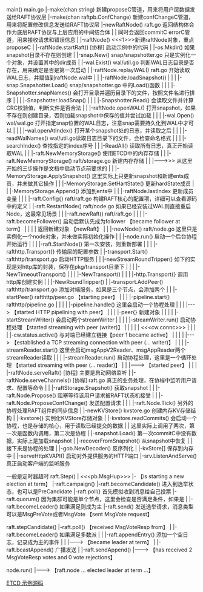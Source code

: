 
main()                                  main.go
  |-make(chan string)                   新建proposeC管道，用来将用户层数据发送给RAFT协议层
  |-make(chan raftpb.ConfChange)        新建confChangeC管道，用来将配置修改信息发送给RAFT协议层
  |-newRaftNode()                       raft.go 返回结构体会作为底层RAFT协议与上层应用的中间结合体
  | |                                       同时会返回commitC errorC管道，用来接收请求和错误信息
  | |-raftNode()                        <<<1>>>新建raftNode对象，重点proposeC
  | |-raftNode.startRaft()              [协程] 启动示例中的代码
  |   |-os.Mkdir()                      如果snapshot目录不存在则创建
  |   |-snap.New()                      snap/snapshotter.go 只是实例化一个对象，并设置其中的dir成员
  |   |-wal.Exist()                     wal/util.go 判断WAL日志目录是否存在，用来确定是否是第一次启动
  |   |-raftNode.replayWAL()            raft.go 开始读取WAL日志，并赋值到raftNode.wal中
  |   | |-raftNode.loadSnapshot()
  |   | | |-snap.Snapshotter.Load()     snap/snapshotter.go 中的Load()函数
  |   | |   |-Snapshotter.snapNames()   会打开目录并遍历目录下的文件，按照文件名进行排序
  |   | |   |-Snapshotter.loadSnap()
  |   | |     |-Snapshotter.Read()      会读取文件并计算CRC校验值，判断文件是否合法
  |   | |-raftNode.openWAL()            打开snapshot，如果不存在则创建目录，否则加载snapshot中保存的值并尝试加载
  |   | | |-wal.Open()                  wal/wal.go 打开指定snap位置的WAL日志，注意snap需要持久化到WAL中才可以
  |   | |   |-wal.openAtIndex()         打开某个snapshot处的日志，并读取之后
  |   | |     |-readWalNames()          wal/util.go读取日志目录下的文件，会检查命名格式
  |   | |     |-searchIndex()           查找指定的index序号
  |   | |-ReadAll()                     读取所有日志，真正开始读取WAL
  |   | |-raft.NewMemoryStorage()       使用ETCD中的内存存储
  |   | |-raft.NewMemoryStorage()       raft/storage.go 新建内存存储
  |   | |--->>>                         从这里开始的三步操作是文档中启动节点前要求的
  |   | |-MemoryStorage.ApplySnapshot() 这里实际上只更新snapshot和新建ents成员，并未做其它操作
  |   | |-MemoryStorage.SetHartState()  更新hardState成员
  |   | |-MemoryStorage.Append()        添加到ents中
  |   | |-raftNode.lastIndex            更新成员变量
  |   |
  |   |-raft.Config{}                   raft/raft.go 构建RAFT核心的配置项，详细可以查看源码中的定义
  |   |-raft.RestartNode()              raft/node.go 如果已经安装过WAL则直接重启Node，这最常见场景
  |   |  |-raft.newRaft()               raft/raft.go
  |   |  | |-raft.becomeFollower()      启动后默认先成为follower 【became follower at term】
  |   |  | |                            返回新建对象 【newRaft】
  |   |  |-newNode()                    raft/node.go 这里只是实例化一个node对象，并未做实际初始化操作
  |   |  |-node.run()                   启动一个后台协程开始运行
  |   |
  |   |-raft.StartNode()                第一次安装，则重新部署
  |   |
  |   |-rafthttp.Transport{}            传输层的配置参数
  |   |-transport.Start()               rafthttp/transport.go 启动HTTP服务
  |   |  |-newStreamRoundTripper()      如下的实现是对http库的封装，保存在pkg/transport目录下
  |   |  | |-NewTimeoutTransport()
  |   |  |   |-NewTransport()
  |   |  |     |-http.Transport{}       调用http库创建实例
  |   |  |-NewRoundTripper()
  |   |-transport.AddPeer()             rafthttp/transport.go 添加对端服务，如果是三个节点，会添加两个
  |   | |-startPeer()                   rafthttp/peer.go 【starting peer】
  |   | | |-pipeline.start()            rafthttp/pipeline.go
  |   | | | |-pipeline.handle()         这里会启动一个协程处理
  |   | | |--->                        【started HTTP pipelining with peer】
  |   | | |-peer{}                      新建对象
  |   | | | |-startStreamWriter()       会启动两个streamWriter
  |   | | |   |-streamWriter.run()      启动协程处理 【started streaming with peer (writer)】
  |   | | |     |  <<<cw.connc>>>
  |   | | |     |-cw.status.active()    与对端已经建立链接【peer 1 became active】
  |   | | |     |--->                  【established a TCP streaming connection with peer (... writer)】
  |   | | |-streamReader.start()        这里会启动msgAppV2Reader、msgAppReader两个streamReader读取
  |   | |   |-streamReader.run()        启动协程处理，这里是一个循环处理 【started streaming with peer (... reader)】
  |   | |--->                          【started peer】
  |   |
  |   |-raftNode.serveRaft()            [协程] 主要是启动网络监听
  |   |-raftNode.serveChannels()        [协程] raft.go 真正的业务处理，在协程中监听用户请求、配置等命令
  |   | |-raftStorage.Snapshot()        获取snapshot
  |   | |-raft.Node.Propose()           阻塞等待该用户请求被RAFT状态机接受
  |   | |-raft.Node.ProposeConfChange() 发送配置请求
  |   |
  |   |-raft.Node.Tick()                另外的协程处理RAFT组件的同步信息
  |
  |-newKVStore()                        kvstore.go 创建内存KV存储结构
  | |-kvstore{}                         实例化KVStore存储对象
  | |-kvstore.readCommits()             会启动一个协程，也是存储的核心，用于读取已经提交的数据
  |   |                                    这里实际上调用了两次，第一次是函数内调用，第二次是协程
  |   |-snapshot.Load()                 第一次commitC中没有数据，实际上是加载snapshot
  |   |-recoverFromSnapshot()           从snapshot中恢复
  |   |                                 接下来是协程的处理
  |   |-gob.NewDecoder()                反序列化
  |   |-kvStore[]                       保存到内存中
  |
  |-serveHttpKVAPI()                    启动对外提供服务的HTTP端口
    |-srv.ListenAndServe()              真正启动客户端的监听服务

一般是定时器超时
raft.Step()
 | <<<pb.MsgHup>>>
 |- 【is starting a new election at term】
 |-raft.campaign()
   |-raft.becomeCandidate() 进入到选举状态，也可以是PreCandidate
   |-raft.poll() 首先模拟收到消息给自己投票
   |-raft.quorum() 因为集群可能是单个节点，这里会检查是否满足条件，如果是
   | |-raft.becomeLeader() 如果满足则成为主
   |-raft.send() 发送选举请求，消息类型可以是MsgPreVote或者MsgVote 【sent MsgVote request】

raft.stepCandidate()
 |-raft.poll() 【received MsgVoteResp from】
 | |-raft.becomeLeader() 如果满足多数派
 | | |-raft.appendEntry() 添加一个空日志，记录成为主的事件
 | | |---> 【became leader at term】
 | |-raft.bcastAppend() 广播发送
 |   |-raft.sendAppend()
 |---> 【has received 2 MsgVoteResp votes and 0 vote rejections】

node.run()
 |---> 【raft.node ... elected leader at term ...】


 [ETCD 示例源码](!https://jin-yang.github.io/post/golang-raft-etcd-example-sourcode-details.html)
